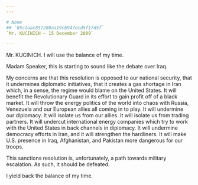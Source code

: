 ```yaml
---
---

# None
## `05c1aac857280aa19cb947ecd5f17d5f`
`Mr. KUCINICH — 15 December 2009`

---
```



Mr. KUCINICH. I will use the balance of my time.

Madam Speaker, this is starting to sound like the debate over Iraq.

My concerns are that this resolution is opposed to our national 
security, that it undermines diplomatic initiatives, that it creates a 
gas shortage in Iran which, in a sense, the regime would blame on the 
United States. It will benefit the Revolutionary Guard in its effort to 
gain profit off of a black market. It will throw the energy politics of 
the world into chaos with Russia, Venezuela and our European allies all 
coming in to play. It will undermine our diplomacy. It will isolate us 
from our allies. It will isolate us from trading partners. It will 
undercut international energy companies which try to work with the 
United States in back channels in diplomacy. It will undermine 
democracy efforts in Iran, and it will strengthen the hardliners. It 
will make U.S. presence in Iraq, Afghanistan, and Pakistan more 
dangerous for our troops.

This sanctions resolution is, unfortunately, a path towards military 
escalation. As such, it should be defeated.

I yield back the balance of my time.